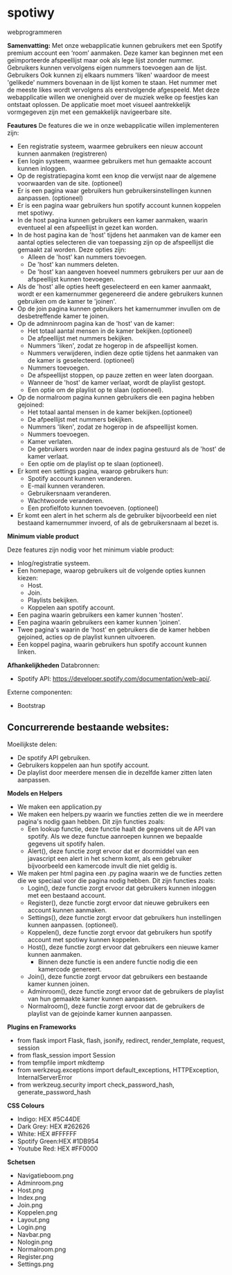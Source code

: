 # spotiwy
webprogrammeren

**Samenvatting:**
Met onze webapplicatie kunnen gebruikers met een Spotify premium account een ‘room’ aanmaken. 
Deze kamer kan beginnen met een geïmporteerde afspeellijst maar ook als lege lijst zonder nummer. 
Gebruikers kunnen vervolgens eigen nummers  toevoegen aan de lijst. Gebruikers Ook kunnen zij 
elkaars nummers 'liken' waardoor de meest 'gelikede' nummers bovenaan in de lijst komen te staan. 
Het nummer met de meeste likes wordt vervolgens als eerstvolgende afgespeeld. 
Met deze webapplicatie willen we onenigheid over de muziek welke op feestjes kan ontstaat oplossen. 
De applicatie moet moet visueel aantrekkelijk vormgegeven zijn met een gemakkelijk navigeerbare site.

**Feautures**
De features die we in onze webapplicatie willen implementeren zijn: 
- Een registratie systeem, waarmee gebruikers een nieuw account kunnen aanmaken (registreren)
- Een login systeem, waarmee gebruikers met hun gemaakte account kunnen inloggen. 
- Op de registratiepagina komt een knop die verwijst naar de algemene voorwaarden van de site. (optioneel)
- Er is een pagina waar gebruikers hun gebruikersinstellingen kunnen aanpassen. (optioneel)
- Er is een pagina waar gebruikers hun spotify account kunnen koppelen met spotiwy.
- In de host pagina kunnen gebruikers een kamer aanmaken, waarin eventueel al een afspeellijst in gezet kan worden. 
- In de host pagina kan de 'host' tijdens het aanmaken van de kamer een aantal opties selecteren die van toepassing zijn op de afspeellijst die gemaakt zal worden. 
  Deze opties zijn:
	- Alleen de 'host' kan nummers toevoegen.
	- De 'host' kan nummers deleten.
	- De 'host' kan aangeven hoeveel nummers gebruikers per uur aan de afspeellijst kunnen toevoegen. 
- Als de 'host' alle opties heeft geselecteerd en een kamer aanmaakt, wordt er een kamernummer gegenereerd die andere gebruikers kunnen gebruiken om de kamer te 'joinen'. 
- Op de join pagina kunnen gebruikers het kamernummer invullen om de desbetreffende kamer te joinen. 
- Op de admninroom pagina kan de 'host' van de kamer:
	- Het totaal aantal mensen in de kamer bekijken.(optioneel)
	- De afpeellijst met nummers bekijken. 
	- Nummers 'liken', zodat ze hogerop in de afspeellijst komen. 
	- Nummers verwijderen, indien deze optie tijdens het aanmaken van de kamer is geselecteerd. (optioneel)
	- Nummers toevoegen.
	- De afspeellijst stoppen, op pauze zetten en weer laten doorgaan.
	- Wanneer de 'host' de kamer verlaat, wordt de playlist gestopt.
	- Een optie om de playlist op te slaan (optioneel). 
- Op de normalroom pagina kunnen gebruikers die een pagina hebben gejoined:
	- Het totaal aantal mensen in de kamer bekijken.(optioneel)
	- De afpeellijst met nummers bekijken.
	- Nummers 'liken', zodat ze hogerop in de afspeellijst komen.
	- Nummers toevoegen.
	- Kamer verlaten.
	- De gebruikers worden naar de index pagina gestuurd als de 'host' de kamer verlaat.
	- Een optie om de playlist op te slaan (optioneel).
- Er komt een settings pagina, waarop gebruikers hun:
	- Spotify account kunnen veranderen.
	- E-mail kunnen veranderen. 
	- Gebruikersnaam veranderen.
	- Wachtwoorde veranderen.
	- Een profielfoto kunnen toevoeven. (optioneel)
- Er komt een alert in het scherm als de gebruiker bijvoorbeeld een niet bestaand kamernummer invoerd, of als de gebruikersnaam al bezet is. 

**Minimum viable product**

Deze features zijn nodig voor het minimum viable product:
- Inlog/registratie systeem.
- Een homepage, waarop gebruikers uit de volgende opties kunnen kiezen:
	- Host.
	- Join.
	- Playlists bekijken.
	- Koppelen aan spotify account. 
- Een pagina waarin gebruikers een kamer kunnen 'hosten'. 
- Een pagina waarin gebruikers een kamer kunnen 'joinen'.
- Twee pagina's waarin de 'host' en gebruikers die de kamer hebben gejoined, acties op de playlist kunnen uitvoeren. 
- Een koppel pagina, waarin gebruikers hun spotify account kunnen linken. 

**Afhankelijkheden**
Databronnen: 
- Spotify API: https://developer.spotify.com/documentation/web-api/.

Externe componenten:
- Bootstrap

Concurrerende bestaande websites:
- 

Moeilijkste delen: 
- De spotify API gebruiken.
- Gebruikers koppelen aan hun spotify account. 
- De playlist door meerdere mensen die in dezelfde kamer zitten laten aanpassen. 

**Models en Helpers**
- We maken een application.py
- We maken een helpers.py waarin we functies zetten die we in meerdere pagina's nodig gaan hebben.
Dit zijn functies zoals:
	- Een lookup functie, deze functie haalt de gegevens uit de API van spotify. Als we deze functue aanroepen kunnen we bepaalde gegevens uit spotify halen. 
	- Alert(), deze functie zorgt ervoor dat er doormiddel van een javascript een alert in het scherm komt, als een gebruiker bijvoorbeeld een kamercode invult die niet geldig is. 
- We maken per html pagina een .py pagina waarin we de functies zetten die we speciaal voor die pagina nodig hebben.
Dit zijn functies zoals:
	- Login(), deze functie zorgt ervoor dat gebruikers kunnen inloggen met een bestaand account. 
	- Register(), deze functie zorgt ervoor dat nieuwe gebruikers een account kunnen aanmaken. 
	- Settings(), deze functie zorgt ervoor dat gebruikers hun instellingen kunnen aanpassen. (optioneel).
	- Koppelen(), deze functie zorgt ervoor dat gebruikers hun spotify account met spotiwy kunnen koppelen.
	-  Host(), deze functie zorgt ervoor dat gebruikers een nieuwe kamer kunnen aanmaken. 
		- Binnen deze functie is een andere functie nodig die een kamercode genereert. 
	- Join(), deze functie zorgt ervoor dat gebruikers een bestaande kamer kunnen joinen. 
	- Adminroom(), deze functie zorgt ervoor dat de gebruikers de playlist van hun gemaakte kamer kunnen aanpassen.
	- Normalroom(), deze functie zorgt ervoor dat de gebruikers de playlist van de gejoinde kamer kunnen aanpassen. 

**Plugins en Frameworks**

- from flask import Flask, flash, jsonify, redirect, render_template, request, session
- from flask_session import Session
- from tempfile import mkdtemp
- from werkzeug.exceptions import default_exceptions, HTTPException, InternalServerError
- from werkzeug.security import check_password_hash, generate_password_hash

**CSS Colours**

- Indigo: 	HEX #5C44DE
- Dark Grey: 	HEX #262626
- White:	HEX #FFFFFF
- Spotify Green:HEX #1DB954
- Youtube Red:	HEX #FF0000

**Schetsen**

- Navigatieboom.png
- Adminroom.png
- Host.png
- Index.png
- Join.png
- Koppelen.png
- Layout.png
- Login.png
- Navbar.png
- Nologin.png
- Normalroom.png
- Register.png
- Settings.png
	

